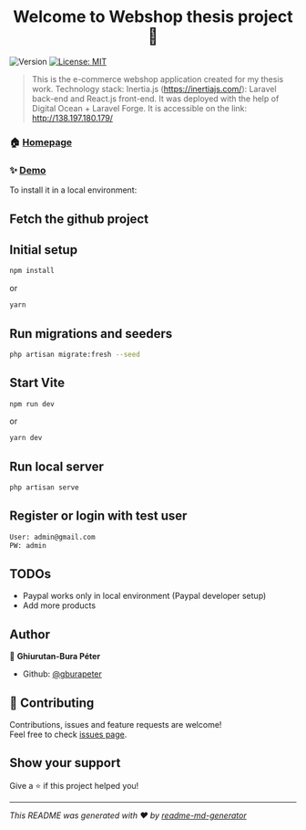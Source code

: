 
<h1 align="center">Welcome to Webshop thesis project 👋</h1>
<p>
  <img alt="Version" src="https://img.shields.io/badge/version-v1.0-blue.svg?cacheSeconds=2592000" />
  <a href="#" target="_blank">
    <img alt="License: MIT" src="https://img.shields.io/badge/License-MIT-yellow.svg" />
  </a>
</p>

> This is the e-commerce webshop application created for my thesis work.
> Technology stack: Inertia.js (https://inertiajs.com/): Laravel back-end and React.js front-end. 
> It was deployed with the help of Digital Ocean + Laravel Forge. It is accessible on the link: http://138.197.180.179/

### 🏠 [Homepage](http://138.197.180.179/)

### ✨ [Demo](http://138.197.180.179/)

To install it in a local environment: 
## Fetch the github project

## Initial setup
```sh
npm install 
```
or
```sh
yarn
```
## Run migrations and seeders
```sh
php artisan migrate:fresh --seed
```

## Start Vite

```sh
npm run dev 
```
or
```sh
yarn dev
```

## Run local server

```sh
php artisan serve
```

## Register or login with test user

```sh
User: admin@gmail.com
PW: admin
```

## TODOs

* Paypal works only in local environment (Paypal developer setup)
* Add more products

## Author

👤 **Ghiurutan-Bura Péter**

* Github: [@gburapeter](https://github.com/gburapeter)

## 🤝 Contributing

Contributions, issues and feature requests are welcome!<br />Feel free to check [issues page](https://github.com/gburapeter/WebshopThesisGBP/issues). 

## Show your support

Give a ⭐️ if this project helped you!

***
_This README was generated with ❤️ by [readme-md-generator](https://github.com/kefranabg/readme-md-generator)_
